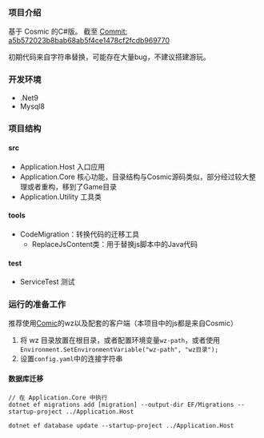
### 项目介绍

基于 Cosmic 的C#版。
截至 [Commit: a5b572023b8bab68ab5f4ce1478cf2fcdb969770](https://github.com/P0nk/Cosmic/commit/a5b572023b8bab68ab5f4ce1478cf2fcdb969770)

初期代码来自字符串替换，可能存在大量bug，不建议搭建游玩。


### 开发环境

- .Net9
- Mysql8

### 项目结构

#### src

- Application.Host 入口应用
- Application.Core 核心功能，目录结构与Cosmic源码类似，部分经过较大整理或者重构，移到了Game目录
- Application.Utility 工具类

#### tools

- CodeMigration：转换代码的迁移工具
	- ReplaceJsContent类：用于替换js脚本中的Java代码

#### test

- ServiceTest 测试


### 运行的准备工作

推荐使用[Comic](https://github.com/P0nk/Cosmic?tab=readme-ov-file#3---client)的wz以及配套的客户端（本项目中的js都是来自Cosmic）
1. 将 wz 目录放置在根目录，或者配置环境变量`wz-path`，或者使用`Environment.SetEnvironmentVariable("wz-path", "wz目录");`
2. 设置`config.yaml`中的连接字符串


#### 数据库迁移

```
// 在 Application.Core 中执行
dotnet ef migrations add [migration] --output-dir EF/Migrations --startup-project ../Application.Host

dotnet ef database update --startup-project ../Application.Host
```
